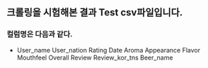 ## 크롤링을 시험해본 결과 Test csv파일입니다.

### 컬럼명은 다음과 같다.
- User_name	User_nation	Rating Date	Aroma	Appearance Flavor	Mouthfeel	Overall	Review Review_kor_tns	Beer_name
